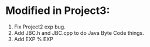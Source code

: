 # Modified in Project3: 

1. Fix Project2 exp bug.
2. Add JBC.h and JBC.cpp to do Java Byte Code things.
3. Add EXP % EXP


